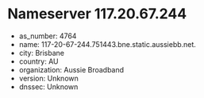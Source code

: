# Nameserver 117.20.67.244

* as_number: 4764
* name: 117-20-67-244.751443.bne.static.aussiebb.net.
* city: Brisbane
* country: AU
* organization: Aussie Broadband
* version: Unknown
* dnssec: Unknown
